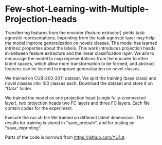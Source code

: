 # Few-shot-Learning-with-Multiple-Projection-heads

Transferring features from the encoder (feature extractor) yields task-agnostic representations.
Imprinting from the task-agnostic layer may help the model improve generalization on novels classes.
The model has learned intrinsic properties about the labels.
This work introduces projection heads in-between feature extractors and the linear classification layer.
We aim to encourage the model to map representations from the encoder to other latent spaces, which allow more transformation
to be formed, and abstract features can be learned to improve generalization on novel classes.

We trained on CUB-200-2011 dataset.
We split the training (base class) and novel classes into 100 classes each.
Download the dataset and store it on "Data" folder.

We trained the model on one projection head (single fully-connnected layer), two projection heads two FC layers and three FC layers.
Each file contain codes for the experiment.

Execute the run.sh file
We trained on different latent dimensions.
The results for training is stored in "save_pretrain", and for testing on "save_imprinting".


Parts of the code is borrowd from https://github.com/YU1ut.
